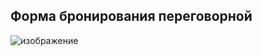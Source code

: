 ## Форма бронирования переговорной 
![изображение](https://github.com/S0R3X/VK-test/assets/105566101/3086e662-2a5a-473a-8aa3-3ef9e865bd22)

